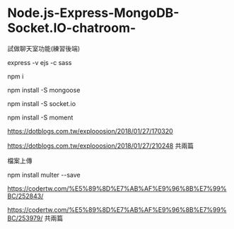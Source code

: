 # Node.js-Express-MongoDB-Socket.IO-chatroom-
試做聊天室功能(練習後端)

express -v ejs -c sass

npm i

npm install -S mongoose

npm install -S socket.io

npm install -S moment

https://dotblogs.com.tw/explooosion/2018/01/27/170320 

https://dotblogs.com.tw/explooosion/2018/01/27/210248 共兩篇

檔案上傳

npm install multer --save

https://codertw.com/%E5%89%8D%E7%AB%AF%E9%96%8B%E7%99%BC/252843/

https://codertw.com/%E5%89%8D%E7%AB%AF%E9%96%8B%E7%99%BC/253979/ 共兩篇